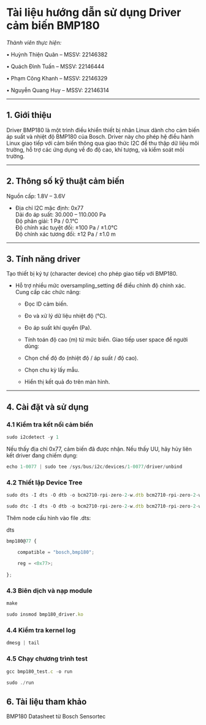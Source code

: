 # Tài liệu hướng dẫn sử dụng Driver cảm biến BMP180

*Thành viên thực hiện:*

•	Huỳnh Thiện Quân – MSSV: 22146382

•	Quách Đình Tuấn – MSSV: 22146444

•	Phạm Công Khanh – MSSV: 22146329

•	Nguyễn Quang Huy – MSSV: 22146314
 

---

## 1. Giới thiệu

Driver BMP180 là một trình điều khiển thiết bị nhân Linux dành cho cảm biến áp suất và nhiệt độ BMP180 của Bosch. Driver này cho phép hệ điều hành Linux giao tiếp với cảm biến thông qua giao thức I2C để thu thập dữ liệu môi trường, hỗ trợ các ứng dụng về đo độ cao, khí tượng, và kiểm soát môi trường.

---

## 2. Thông số kỹ thuật cảm biến

Nguồn cấp: 1.8V – 3.6V  

- Địa chỉ I2C mặc định: 0x77  
Dải đo áp suất: 30.000 – 110.000 Pa  
Độ phân giải: 1 Pa / 0.1°C  
Độ chính xác tuyệt đối: ±100 Pa / ±1.0°C  
Độ chính xác tương đối: ±12 Pa / ±1.0 m  


---

## 3. Tính năng driver

Tạo thiết bị ký tự (character device) cho phép giao tiếp với BMP180.

- Hỗ trợ nhiều mức oversampling_setting để điều chỉnh độ chính xác.
Cung cấp các chức năng:

  - Đọc ID cảm biến.
  - Đo và xử lý dữ liệu nhiệt độ (°C).
  - Đo áp suất khí quyển (Pa).
  - Tính toán độ cao (m) từ mức biển.
Giao tiếp user space để người dùng:

  - Chọn chế độ đo (nhiệt độ / áp suất / độ cao).
  - Chọn chu kỳ lấy mẫu.
  - Hiển thị kết quả đo trên màn hình.

---

## 4. Cài đặt và sử dụng

### 4.1 Kiểm tra kết nối cảm biến
```js
sudo i2cdetect -y 1
```
Nếu thấy địa chỉ 0x77, cảm biến đã được nhận. Nếu thấy UU, hãy hủy liên kết driver đang chiếm dụng:
```js
echo 1-0077 | sudo tee /sys/bus/i2c/devices/1-0077/driver/unbind
```
### 4.2 Thiết lập Device Tree
```js
sudo dts -I dts -O dtb -o bcm2710-rpi-zero-2-w.dtb bcm2710-rpi-zero-2-w.dts

sudo dtc -I dts -O dtb -o bcm2710-rpi-zero-2-w.dtb bcm2710-rpi-zero-2-w.dts
```

Thêm node cấu hình vào file .dts:

dts
```js
bmp180@77 {

    compatible = "bosch,bmp180";
    
    reg = <0x77>;
    
};
```
### 4.3 Biên dịch và nạp module
```js
make

sudo insmod bmp180_driver.ko
```
### 4.4 Kiểm tra kernel log
```js
dmesg | tail
```
### 4.5 Chạy chương trình test
```js
gcc bmp180_test.c -o run

sudo ./run
```
## 6. Tài liệu tham khảo

BMP180 Datasheet từ Bosch Sensortec
